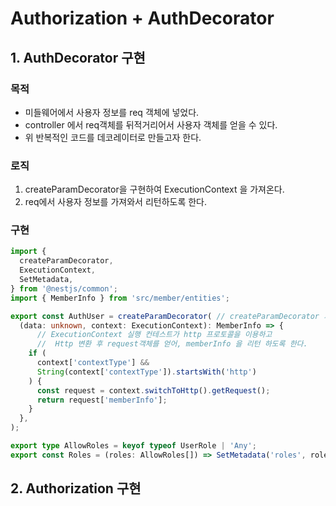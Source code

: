 

# Authorization + AuthDecorator


## 1. AuthDecorator 구현

### 목적 
- 미들웨어에서 사용자 정보를 req 객체에 넣었다.  
- controller 에서 req객체를 뒤적거리어서 사용자 객체를 얻을 수 있다.  
- 위 반복적인 코드를 데코레이터로 만들고자 한다.  


### 로직  
1. createParamDecorator을 구현하여 ExecutionContext 을 가져온다.
2. req에서 사용자 정보를 가져와서 리턴하도록 한다.  

### 구현  

```ts
import {
  createParamDecorator,
  ExecutionContext,
  SetMetadata,
} from '@nestjs/common';
import { MemberInfo } from 'src/member/entities';

export const AuthUser = createParamDecorator( // createParamDecorator 가져ㅇ옴
  (data: unknown, context: ExecutionContext): MemberInfo => {
      // ExecutionContext 실행 컨테스트가 http 프로토콜을 이용하고
      //  Http 변환 후 request객체를 얻어, memberInfo 을 리턴 하도록 한다.
    if (
      context['contextType'] &&
      String(context['contextType']).startsWith('http')
    ) {
      const request = context.switchToHttp().getRequest();
      return request['memberInfo'];
    }
  },
);

export type AllowRoles = keyof typeof UserRole | 'Any';
export const Roles = (roles: AllowRoles[]) => SetMetadata('roles', roles);

```
## 2. Authorization 구현